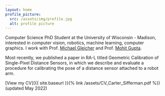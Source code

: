 ```yaml
---
layout: home
profile_picture:
  src: /assets/img/profile.jpg
  alt: profile picture
---
```


Computer Science PhD Student at the University of Wisconsin - Madison, interested in computer vision, robotics, machine learning, computer graphics. I work with Prof. [Michael Gleicher](https://gleicher.sites.cs.wisc.edu/) and Prof. [Mohit Gupta](https://wisionlab.cs.wisc.edu/people/mohit-gupta/). 

Most recently, we published a paper in RA-L titled Geometric Calibration of Single-Pixel Distance Sensors, in which we describe and evaluate a procedure for calibrating the pose of a distance sensor attached to a robot arm.

[View my CV]({{ site.baseurl }}{% link /assets/CV_Carter_Sifferman.pdf %}) (updated May 2022)